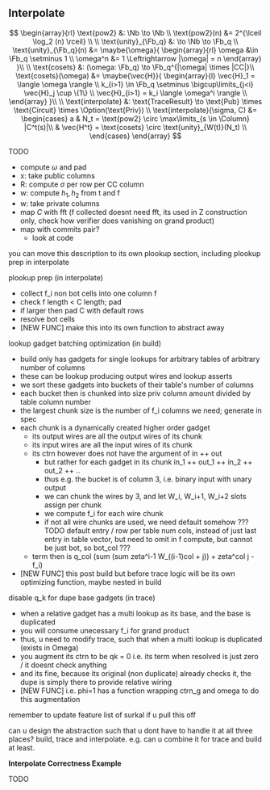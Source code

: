 ## Interpolate

$$
\begin{array}{rl}
\text{pow2} &: \Nb \to \Nb \\
\text{pow2}(n) &= 2^{\lceil \log_2 (n) \rceil} \\
\\
\text{unity}_{\Fb_q} &: \to \Nb \to \Fb_q \\
\text{unity}_{\Fb_q}(n) &= \maybe{\omega}{
\begin{array}{rl}
  \omega &\in \Fb_q \setminus 1 \\
  \omega^n &= 1 \Leftrightarrow |\omega| = n
\end{array}
}\\
\\
\text{cosets} &: (\omega: \Fb_q) \to \Fb_q^{|\omega| \times |CC|}\\
\text{cosets}(\omega) &= \maybe{\vec{H}}{
\begin{array}{l}
  \vec{H}_1 = \langle \omega \rangle \\
  k_{i>1} \in \Fb_q \setminus \bigcup\limits_{j<i} \vec{H}_j \cup \{1\} \\
  \vec{H}_{i>1} = k_i \langle \omega^i \rangle \\
\end{array}
}\\
\\
\text{interpolate} &: \text{TraceResult} \to \text{Pub} \times \text{Circuit} \times \Option(\text{Priv}) \\
\text{interpolate}(\sigma, C) &= \begin{cases}
a
& N_t = \text{pow2} \circ \max\limits_{s \in \Column} |C^t(s)|\\
& \vec{H^t} = \text{cosets} \circ \text{unity}_{W(t)}(N_t) \\
\end{cases}
\end{array}
$$

TODO 

- compute $\omega$ and pad
- x: take public columns
- R: compute $\sigma$ per row per CC column
- w: compute $h_1, h_2$ from t and f
- w: take private columns
- map $C$ with fft (f collected doesnt need fft, its used in Z construction only, check how verifier does vanishing on grand product)
- map with commits pair?
  - look at code

you can move this description to its own plookup section, including plookup prep in interpolate

plookup prep (in interpolate)

- collect f_i non bot cells into one column f
- check f length < C length; pad
- if larger then pad C with default rows
- resolve bot cells
- [NEW FUNC] make this into its own function to abstract away

lookup gadget batching optimization (in build)

- build only has gadgets for single lookups for arbitrary tables of arbitrary number of columns
- these can be lookup producing output wires and lookup asserts
- we sort these gadgets into buckets of their table's number of columns
- each bucket then is chunked into size priv column amount divided by table column number
- the largest chunk size is the number of f_i columns we need; generate in spec
- each chunk is a dynamically created higher order gadget
  - its output wires are all the output wires of its chunk
  - its input wires are all the input wires of its chunk
  - its ctrn however does not have the argument of in ++ out
    - but rather for each gadget in its chunk in_1 ++ out_1 ++ in_2 ++ out_2 ++ ..
    - thus e.g. the bucket is of column 3, i.e. binary input with unary output
    - we can chunk the wires by 3, and let W_i, W_i+1, W_i+2 slots assign per chunk
    - we compute f_i for each wire chunk
    - if not all wire chunks are used, we need default somehow ??? TODO default entry / row per table num cols, instead of just last entry in table vector, but need to omit in f compute, but cannot be just bot, so bot_col ???
  - term then is q_col (sum (sum zeta^i-1 W_((i-1)col + j)) + zeta^col j - f_i)
- [NEW FUNC] this post build but before trace logic will be its own optimizing function, maybe nested in build

disable q_k for dupe base gadgets (in trace)

- when a relative gadget has a multi lookup as its base, and the base is duplicated
- you will consume unecessary f_i for grand product
- thus, u need to modify trace, such that when a multi lookup is duplicated (exists in Omega)
- you augment its ctrn to be qk = 0 i.e. its term when resolved is just zero / it doesnt check anything
- and its fine, because its original (non duplicate) already checks it, the dupe is simply there to provide relative wiring
- [NEW FUNC] i.e. phi=1 has a function wrapping ctrn_g and omega to do this augmentation

remember to update feature list of surkal if u pull this off

can u design the abstraction such that u dont have to handle it at all three places? build, trace and interpolate. e.g. can u combine it for trace and build at least.

**Interpolate Correctness Example**

TODO
